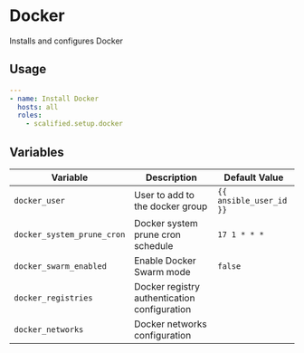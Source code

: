 # Docker

Installs and configures Docker

## Usage

```yaml
---
- name: Install Docker
  hosts: all
  roles:
    - scalified.setup.docker
```

## Variables

| Variable                   | Description                                   | Default Value           |
|----------------------------|-----------------------------------------------|-------------------------|
| `docker_user`              | User to add to the docker group               | `{{ ansible_user_id }}` |
| `docker_system_prune_cron` | Docker system prune cron schedule             | `17 1 * * *`            |
| `docker_swarm_enabled`     | Enable Docker Swarm mode                      | `false`                 |
| `docker_registries`        | Docker registry authentication configuration  |                         |
| `docker_networks`          | Docker networks configuration                 |                         |
